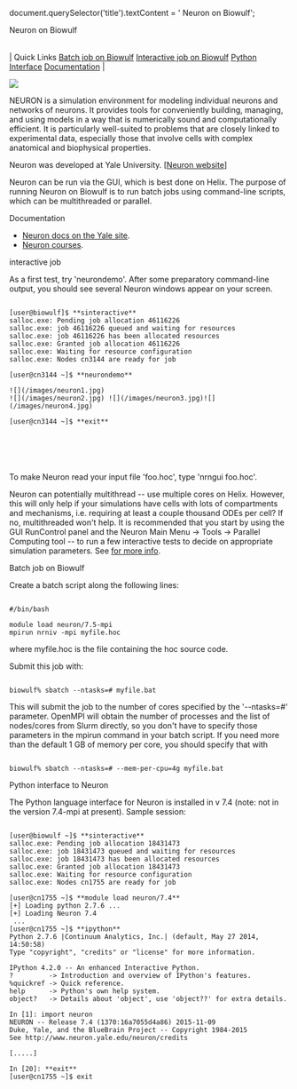 

document.querySelector('title').textContent = ' Neuron on Biowulf';

Neuron on Biowulf



|  |
| --- |
| 
Quick Links
[Batch job on Biowulf](#batch)
[Interactive job on Biowulf](#int)
[Python Interface](#python)
[Documentation](#doc)
 |



[![](/images/neuron.jpg)](http://www.neuron.yale.edu/neuron/)

NEURON is a simulation environment for modeling individual neurons and networks of neurons. It provides tools for conveniently building, managing, and using models in a way that is numerically sound and computationally efficient. It is particularly well-suited to problems that are closely linked to experimental data, especially those that involve cells with complex anatomical and biophysical properties.

Neuron was developed at Yale University. [[Neuron website](http://www.neuron.yale.edu)]

Neuron can be run via the GUI, which is best done on Helix. The purpose of running Neuron on Biowulf is to run batch jobs using command-line scripts, which can be multithreaded or parallel.


Documentation

* [Neuron docs on the Yale site](http://www.neuron.yale.edu/neuron/docs).
* [Neuron courses](http://www.neuron.yale.edu/neuron/courses).




interactive job

As a first test, try 'neurondemo'. After some preparatory command-line output, you should see several Neuron windows appear on your screen. 

```

[user@biowulf]$ **sinteractive**
salloc.exe: Pending job allocation 46116226
salloc.exe: job 46116226 queued and waiting for resources
salloc.exe: job 46116226 has been allocated resources
salloc.exe: Granted job allocation 46116226
salloc.exe: Waiting for resource configuration
salloc.exe: Nodes cn3144 are ready for job

[user@cn3144 ~]$ **neurondemo**

![](/images/neuron1.jpg)
![](/images/neuron2.jpg) ![](/images/neuron3.jpg)![](/images/neuron4.jpg)

[user@cn3144 ~]$ **exit**






```


To make Neuron read your input file 'foo.hoc', type 'nrngui foo.hoc'.

Neuron can potentially multithread -- use multiple cores on Helix. However, this will only help if your simulations have cells with lots of compartments and mechanisms, i.e. requiring at least a couple thousand ODEs per cell? If no, multithreaded won't help. It is recommended that you start by using the GUI RunControl panel and the Neuron Main Menu -> Tools -> Parallel Computing tool -- to run a few interactive tests to decide on appropriate simulation parameters. See [for more info](http://www.neuron.yale.edu/phpbb/viewtopic.php?f=31&t=1710).



Batch job on Biowulf

Create a batch script along the following lines:

```

#/bin/bash

module load neuron/7.5-mpi
mpirun nrniv -mpi myfile.hoc

```


where myfile.hoc is the file containing the hoc source code. 

Submit this job with:

```

biowulf% sbatch --ntasks=# myfile.bat

```

This will submit the job to the number of cores specified by the '--ntasks=#' parameter. OpenMPI will obtain the number of processes and the list of nodes/cores from Slurm directly, so you don't have to specify those parameters in the mpirun command in your batch script. If you need more than the default 1 GB of memory per core, you should specify that with

```

biowulf% sbatch --ntasks=# --mem-per-cpu=4g myfile.bat

```



Python interface to Neuron

The Python language interface for Neuron is installed in v 7.4 (note: not in the version 7.4-mpi at present). Sample session:


```

[user@biowulf ~]$ **sinteractive**
salloc.exe: Pending job allocation 18431473
salloc.exe: job 18431473 queued and waiting for resources
salloc.exe: job 18431473 has been allocated resources
salloc.exe: Granted job allocation 18431473
salloc.exe: Waiting for resource configuration
salloc.exe: Nodes cn1755 are ready for job

[user@cn1755 ~]$ **module load neuron/7.4**
[+] Loading python 2.7.6 ...
[+] Loading Neuron 7.4
 ...
[user@cn1755 ~]$ **ipython**
Python 2.7.6 |Continuum Analytics, Inc.| (default, May 27 2014, 14:50:58)
Type "copyright", "credits" or "license" for more information.

IPython 4.2.0 -- An enhanced Interactive Python.
?         -> Introduction and overview of IPython's features.
%quickref -> Quick reference.
help      -> Python's own help system.
object?   -> Details about 'object', use 'object??' for extra details.

In [1]: import neuron
NEURON -- Release 7.4 (1370:16a7055d4a86) 2015-11-09
Duke, Yale, and the BlueBrain Project -- Copyright 1984-2015
See http://www.neuron.yale.edu/neuron/credits

[.....]

In [20]: **exit**
[user@cn1755 ~]$ exit

```







































